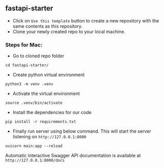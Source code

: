 ## fastapi-starter

* Click on `Use this template` button to create a new repository with the same contents as this repository.
* Clone your newly created repo to your local machine.

### Steps for Mac:

* Go to cloned repo folder
```
cd fastapi-starter/
```
* Create python virtual environment
```
python3 -m venv .venv
```
* Activate the virtual environment
```
source .venv/bin/activate
```
* Install the dependencies for our code
```
pip install -r requirements.txt
```
* Finally run server using below command. This will start the server listening on `http://127.0.0.1:8000`
```
uvicorn main:app --reload
```
Automatic interactive Swagger API documentation is available at `http://127.0.0.1:8000/docs`

